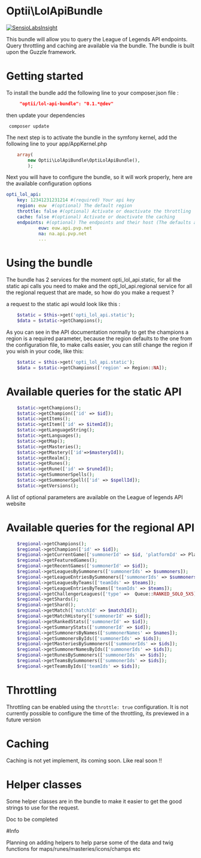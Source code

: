 # Optii\LolApiBundle 

[![SensioLabsInsight](https://insight.sensiolabs.com/projects/183f6eba-be47-43a6-823b-9555ec046b53/big.png)](https://insight.sensiolabs.com/projects/183f6eba-be47-43a6-823b-9555ec046b53)

This bundle will allow you to query the League of Legends API endpoints. Query throttling and caching are available via the bundle. The bundle is built upon the Guzzle framework.




# Getting started

To install the bundle add the following line to your composer.json file :

```json
     "optii/lol-api-bundle": "0.1.*@dev"
```
then update your dependencies

```
 composer update
```

The next step is to activate the bundle in the symfony kernel, add the following line to your app/AppKernel.php

```php
    array(
        new Optii\LolApiBundle\OptiLolApiBundle(),
        );
```

Next you will have to configure the bundle, so it will work properly, here are the available configuration options

```yaml
opti_lol_api:
    key: 12341231231214 #(required) Your api key 
    region: euw  #(optional) The default region
    throttle: false #(optional) Activate or deactivate the throttling 
    cache: false #(optional) Activate or deactivate the caching
    endpoints: #(optional) The endpoints and their host (The defaults are set to the current endpoints, if any endpoints change just change them here)
            euw: euw.api.pvp.net 
            na: na.api.pvp.net
            ...
```

# Using the bundle

The bundle has 2 services for the moment opti_lol_api.static, for all the static api calls you need to make and the opti_lol_api.regional service for all the regional request that are made, so how do you make a request ?

a request to the static api would look like this :

```php
    $static = $this->get('opti_lol_api.static');
    $data = $static->getChampions();
```

As you can see in the API documentation normally to get the champions a region is a required parameter, because the region defaults to the one from the configuration file, to make calls easier, you can still change the region if you wish in your code, like this:

```php
    $static = $this->get('opti_lol_api.static');
    $data = $static->getChampions(['region' => Region::NA]);
```

# Available queries for the static API

```php
    $static->getChampions(); 
    $static->getChampion(['id' => $id]);
    $static->getItems();
    $static->getItem(['id' => $itemId]);
    $static->getLanguageString();
    $static->getLanguages();
    $static->getMap();
    $static->getMasteries();
    $static->getMastery(['id'=>$masteryId]);
    $static->getRealm();
    $static->getRunes();
    $static->getRune(['id' => $runeId]);
    $static->getSummonerSpells();
    $static->getSummonerSpell(['id' => $spellId]);
    $static->getVersions();
```

A list of optional parameters are available on the League of legends API website

# Available queries for the regional API

```php
    $regional->getChampions();
    $regional->getChampion(['id' => $id]);
    $regional->getCurrentGame(['summonerId' => $id, 'platformId' => Platform::EUW]);
    $regional->getFeaturedGames();
    $regional->getRecentGames(['summonerId' => $id]);
    $regional->getLeaguesBySummoners(['summonerIds' => $summoners]);
    $regional->getLeagueEntriesBySummoners(['summonerIds' => $summoners]);
    $regional->getLeaguesByTeams(['teamIds' => $teams]);
    $regional->getLeagueEntriesByTeams(['teamIds' => $teams]);
    $regional->getChallengerLeagues(['type' =>  Queue::RANKED_SOLO_5X5]);
    $regional->getShards();
    $regional->getShard();
    $regional->getMatch(['matchId' => $matchId]);
    $regional->getMatchHistory(['summonerId' => $id]);
    $regional->getRankedStats(['summonerId' => $id]);
    $regional->getSummaryStats(['summonerId' => $id]);
    $regional->getSummonersByNames(['summonerNames' => $names]);
    $regional->getSummonersByIds(['summonerIds' => $ids]);
    $regional->getMasteriesBySummoners(['summonerIds' => $ids]);
    $regional->getSummonerNamesByIds(['summonerIds' => $ids]);
    $regional->getRunesBySummoners(['summonerIds' => $ids]);
    $regional->getTeamsBySummoners(['summonerIds' => $ids]);
    $regional->getTeamsByIds(['teamIds' => $ids]);
```

# Throttling

 Throttling can be enabled using the ```throttle: true``` configuration.
 It is not currently possible to configure the time of the throttling, its previewed in a future version
 
# Caching
 
 Caching is not yet implement, its coming soon. Like real soon !!

# Helper classes

Some helper classes are in the bundle to make it easier to get the good strings to use for the request.

Doc to be completed

#Info

 Planning on adding helpers to help parse some of the data and twig functions for maps/runes/masteries/icons/champs etc
 
 



